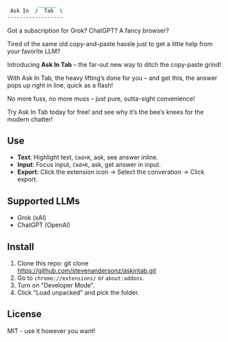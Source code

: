 ```markdown
          ______
 Ask In  /  Tab  \
------------------ 
```

Got a subscription for Grok? ChatGPT? A fancy browser?

Tired of the same old copy-and-paste hassle just to get a little help from your favorite LLM?

Introducing **Ask In Tab** – the far-out new way to ditch the copy-paste grind!

With Ask In Tab, the heavy lifting’s done for you – and get this, the answer pops up right in line, quick as a flash!

No more fuss, no more muss – just pure, outta-sight convenience!

Try Ask In Tab today for free! and see why it’s the bee’s knees for the modern chatter!

## Use
- **Text**: Highlight text, `Cmd+K`, ask, see answer inline.
- **Input**: Focus input, `Cmd+K`, ask, get answer in input.
- **Export**: Click the extension icon -> Select the converation -> Click export.

## Supported LLMs
- Grok (xAI)
- ChatGPT (OpenAI)

## Install
1. Clone this repo: git clone https://github.com/stevenandersonz/askintab.git
2. Go to `chrome://extensions/` or `about:addons`.
3. Turn on "Developer Mode".
4. Click "Load unpacked" and pick the folder.

## License
MIT - use it however you want!